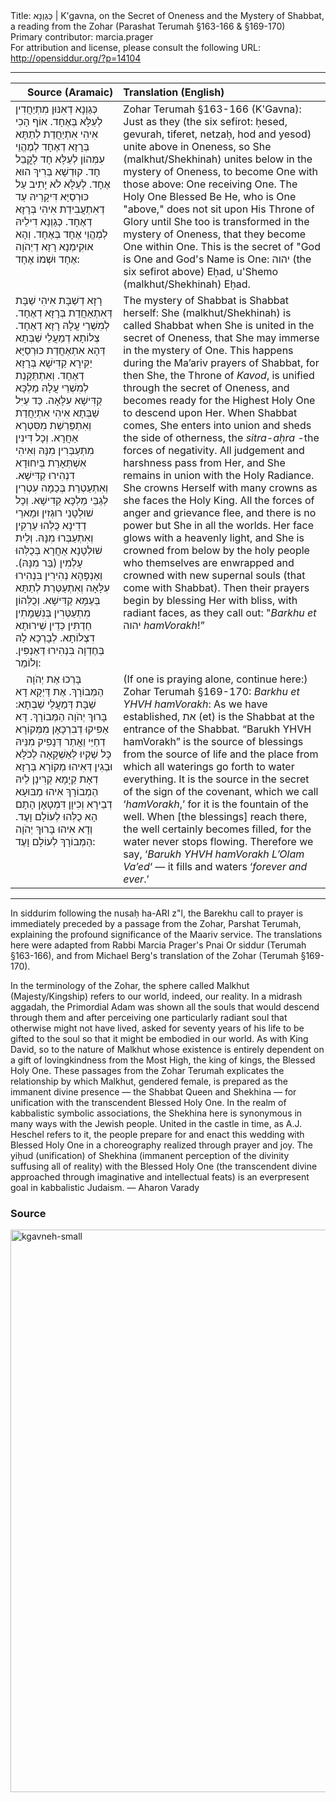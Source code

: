 <html>
<head></head>
<body>
Title: כְּגַוְנָא | K'gavna, on the Secret of Oneness and the Mystery of Shabbat, a reading from the Zohar (Parashat Terumah §163-166 & §169-170)<br />
Primary contributor: marcia.prager<br />
For attribution and license, please consult the following URL: <a href="http://opensiddur.org/?p=14104">http://opensiddur.org/?p=14104</a>
<p />
<hr />

<table style="margin-left: auto;margin-right: auto;" class="draggable">
<thead><tr><th id="x" style="text-align: right;">Source (Aramaic)</th><th style="text-align: left;">Translation (English)</th></tr></thead>
<tbody>
<tr><td style="vertical-align:top;">
<div class="commentary"><span lang="he">
כְּגַוְנָא דְאִנּוּן מִתְיַחֲדִין לְעֵלָּא בְּאֶחָד. אוֹף הָכִי אִיהִי אִתְיַחֲדַת לְתַתָּא בְּרָזָא דְאֶחָד לְמֶהֱוֵי עִמְּהוֹן לְעֵלָּא חָד לָקֳבֵל חָד. קוּדְשָׁא בְּרִיךְ הוּא אֶחָד. לְעֵלָּא לֹא יָתִיב עַל כּוּרְסַיָּא דִּיקָרֵיהּ עַד דְאִתְעֲבִידַת אִיהִי בְּרָזָא דְאֶחָד. כְּגַוְנָא דִילֵיהּ לְמֶהֱוֵי אֶחָד בְּאֶחָד. וְהָא אוּקִימְנָא רָזָא דַיְהֹוָה אֶחָד וּשְׁמוֹ אֶחָד:
</span></div></td>

<td style="vertical-align:top;"><div class="english">
Zohar Terumah §163-166 (K'Gavna): Just as they (the six sefirot: ḥesed, gevurah, tiferet, netzaḥ, hod and yesod) unite above in Oneness, so She (malkhut/Shekhinah) unites below in the mystery of Oneness, to become One with those above: One receiving One. The Holy One Blessed Be He, who is One "above," does not sit upon His Throne of Glory until She too is transformed in the mystery of Oneness, that they become One within One. This is the secret of "God is One and God's Name is One: יהוה (the six sefirot above) Eḥad, u'Shemo (malkhut/Shekhinah) Eḥad.
</div></td>
</tr>


<tr><td style="vertical-align:top;">
<div class="commentary"><span lang="he">
 רָזָא דְשַׁבָּת אִיהִי שַׁבָּת דְּאִתְאַחֲדַת בְּרָזָא דְאֶחָד. לְמִשְׁרֵי עֲלָהּ רָזָא דְאֶחָד. צְלוֹתָא דְמַעֲלֵי שַׁבְּתָא דְּהָא אִתְאַחֲדַת כּוּרְסַיָּא יַקִּירָא קַדִּישָׁא בְּרָזָא דְאֶחָד. וְאִתְתַּקָּנַת לְמִשְׁרֵי עֲלָהּ מַלְכָּא קַדִּישָׁא עִלָּאָה. כַּד עַיִּל שַׁבְּתָא אִיהִי אִתְיַחֲדַת וְאִתְפַּרְשַׁת מִסִּטְרָא אַחֲרָא. וְכָל דִּינִין מִתְעַבְּרִין מִנָּהּ וְאִיהִי אִשְׁתְּאָרַת בְּיִחוּדָא דִנְהִירוּ קַדִּישָׁא. וְאִתְעַטְרַת בְּכַמָה עִטְרִין לְגַבֵּי מַלְכָּא קַדִישָׁא. וְכָל שׁוּלְטָנֵי רוּגְזִין וּמָארֵי דְדִינָא כֻּלְּהוּ עַרְקִין וְאִתְעַבְּרוּ מִנָּהּ. וְלֵית שׁוּלְטָנָא אַחֲרָא בְּכֻלְּהוּ עָלְמִין (בַּר מִנָּהּ). וְאַנְפָּהָא נְהִירִין בִּנְהִירוּ עִלָּאָה וְאִתְעַטְּרַת לְתַתָּא בְּעַמָּא קַדִּישָׁא. וְכֻלְּהוֹן מִתְעַטְּרִין בְּנִשְׁמָתִין חַדְתִּין כְּדֵין שֵׁירוּתָא דִצְלוֹתָא. לְבָרְכָא לָהּ בְּחֶדְוָה בִּנְהִירוּ דְּאַנְפִּין. וְלוֹמַר:
</span></div></td>

<td style="vertical-align:top;"><div class="english">
The mystery of Shabbat is Shabbat herself: She (malkhut/Shekhinah) is called Shabbat when She is united in the secret of Oneness, that She may immerse in the mystery of One. This happens during the Ma’ariv prayers of Shabbat, for then She, the Throne of <em>Kavod</em>, is unified through the secret of Oneness, and becomes ready for the Highest Holy One to descend upon Her. When Shabbat comes, She enters into union and sheds the side of otherness, the <em>sitra-aḥra</em> -the forces of negativity. All judgement and harshness pass from Her, and She remains in union with the Holy Radiance. She crowns Herself with many crowns as she faces the Holy King. All the forces of anger and grievance flee, and there is no power but She in all the worlds. Her face glows with a heavenly light, and She is crowned from below by the holy people who themselves are enwrapped and crowned with new supernal souls (that come with Shabbat). Then their prayers begin by blessing Her with bliss, with radiant faces, as they call out: "<em>Barkhu et</em> יהוה <em>hamVorakh</em>!”
</div></td>
</tr>


<tr><td style="vertical-align:top;">
<div class="commentary"><span lang="he">
&nbsp;
&nbsp;
בָּרְכוּ אֶת יְהֹוָה הַמְּבוֹרָךְ. אֶת דַּיְקָא דָא שַׁבָּת דְּמַעֲלֵי שַׁבְּתָא: בָּרוּךְ יְהֹוָה הַמְּבוֹרָךְ. דָּא אַפִּיקוּ דְבִרְכָאָן מִמְּקוֹרָא דְחַיֵּי וַאֲתַר דְּנָפִיק מִנֵּיהּ כָּל שַׁקְיוּ לְּאַשְׁקָאָה לְכֹלָּא וּבְגִין דְּאִיהוּ מְקוֹרָא בְּרָזָא דְאָת קַיָמָא קְרִינָן לֵיהּ הַמְבוֹרָךְ אִיהוּ מַבּוּעָא דְבֵירָא וְכִיוָן דִּמְטָאָן הָתָם הָא כֻלְּהוּ לְעוֹלָם וָעֶד. וְדָא אִיהוּ בָּרוּךְ יְהֹוָה הַמְּבוֹרָךְ לְעוֹלָם וָעֶד:
</span></div></td>

<td style="vertical-align:top;"><div class="english">
<span class="instruction">(If one is praying alone, continue here:)</span>
&nbsp;
Zohar Terumah §169-170: <em>Barkhu et YHVH hamVorakh</em>: As we have established, את (et) is the Shabbat at the entrance of the Shabbat. “Barukh YHVH hamVorakh” is the source of blessings from the source of life and the place from which all waterings go forth to water everything. It is the source in the secret of the sign of the covenant, which we call ‘<em>hamVorakh</em>,’ for it is the fountain of the well. When [the blessings] reach there, the well certainly becomes filled, for the water never stops flowing. Therefore we say, ‘<em>Barukh YHVH hamVorakh L’Olam Va’ed</em>‘ — it fills and waters ‘<em>forever and ever</em>.’
</div></td>
</tr>
</tbody></table>

<hr />

In siddurim following the nusaḥ ha-ARI z"l, the Barekhu call to prayer is immediately preceded by a passage from the Zohar, Parshat Terumah, explaining the profound significance of the Maariv service. The translations here were adapted from Rabbi Marcia Prager's Pnai Or siddur (Terumah §163-166), and from Michael Berg's translation of the Zohar (Terumah §169-170).

In the terminology of the Zohar, the sphere called Malkhut (Majesty/Kingship) refers to our world, indeed, our reality. In a midrash aggadah, the Primordial Adam was shown all the souls that would descend through them and after perceiving one particularly radiant soul that otherwise might not have lived, asked for seventy years of his life to be gifted to the soul so that it might be embodied in our world. As with King David, so to the nature of Malkhut whose existence is entirely dependent on a gift of lovingkindness from the Most High, the king of kings, the Blessed Holy One. These passages from the Zohar Terumah explicates the relationship by which Malkhut, gendered female, is prepared as the immanent divine presence — the Shabbat Queen and Shekhina — for unification with the transcendent Blessed Holy One. In the realm of kabbalistic symbolic associations, the Shekhina here is synonymous in many ways with the Jewish people. United in the castle in time, as A.J. Heschel refers to it, the people prepare for and enact this wedding with Blessed Holy One in a choreography realized through prayer and joy. The yiḥud (unification) of Shekhina (immanent perception of the divinity suffusing all of reality) with the Blessed Holy One (the transcendent divine approached through imaginative and intellectual feats) is an everpresent goal in kabbalistic Judaism. — Aharon Varady

<h3>Source</h3>

<a href="https://opensiddur.org/wp-content/uploads/2016/07/kgavneh-small.png"><img src="https://opensiddur.org/wp-content/uploads/2016/07/kgavneh-small-728x1024.png" alt="kgavneh-small" width="640" height="900" class="aligncenter size-large wp-image-14109" /></a>
</body>
</html>